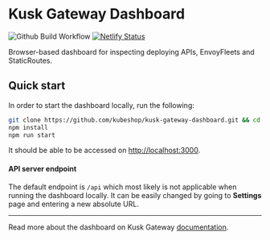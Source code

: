 # Kusk Gateway Dashboard

![Github Build Workflow](https://github.com/kubeshop/kusk-gateway-dashboard/actions/workflows/build.yml/badge.svg)
[![Netlify Status](https://api.netlify.com/api/v1/badges/b449965f-92a9-4233-b189-e4064c745793/deploy-status)](https://app.netlify.com/sites/gallant-edison-9baea8/deploys)

Browser-based dashboard for inspecting deploying APIs, EnvoyFleets and StaticRoutes.

## Quick start

In order to start the dashboard locally, run the following:

```bash
git clone https://github.com/kubeshop/kusk-gateway-dashboard.git && cd kusk-gateway-dashboard
npm install
npm run start
```

It should be able to be accessed on [http://localhost:3000](http://localhost:3000).

#### API server endpoint

The default endpoint is `/api` which most likely is not applicable when running the dashboard locally. It can be easily
changed by going to **Settings** page and entering a new absolute URL.

---

Read more about the dashboard on Kusk Gateway
[documentation](https://kubeshop.github.io/kusk-gateway/dashboard/overview/).
